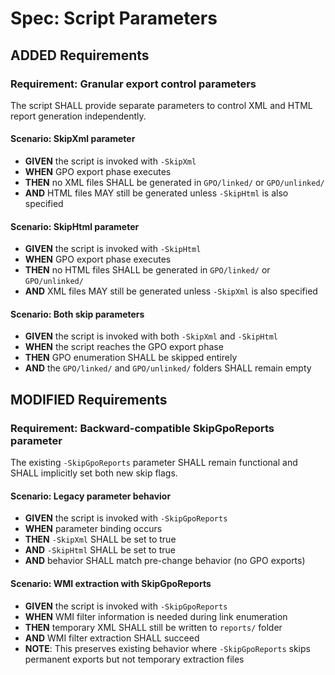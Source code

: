 # Spec: Script Parameters

## ADDED Requirements

### Requirement: Granular export control parameters

The script SHALL provide separate parameters to control XML and HTML report generation independently.

#### Scenario: SkipXml parameter

- **GIVEN** the script is invoked with `-SkipXml`
- **WHEN** GPO export phase executes
- **THEN** no XML files SHALL be generated in `GPO/linked/` or `GPO/unlinked/`
- **AND** HTML files MAY still be generated unless `-SkipHtml` is also specified

#### Scenario: SkipHtml parameter

- **GIVEN** the script is invoked with `-SkipHtml`
- **WHEN** GPO export phase executes
- **THEN** no HTML files SHALL be generated in `GPO/linked/` or `GPO/unlinked/`
- **AND** XML files MAY still be generated unless `-SkipXml` is also specified

#### Scenario: Both skip parameters

- **GIVEN** the script is invoked with both `-SkipXml` and `-SkipHtml`
- **WHEN** the script reaches the GPO export phase
- **THEN** GPO enumeration SHALL be skipped entirely
- **AND** the `GPO/linked/` and `GPO/unlinked/` folders SHALL remain empty

## MODIFIED Requirements

### Requirement: Backward-compatible SkipGpoReports parameter

The existing `-SkipGpoReports` parameter SHALL remain functional and SHALL implicitly set both new skip flags.

#### Scenario: Legacy parameter behavior

- **GIVEN** the script is invoked with `-SkipGpoReports`
- **WHEN** parameter binding occurs
- **THEN** `-SkipXml` SHALL be set to true
- **AND** `-SkipHtml` SHALL be set to true
- **AND** behavior SHALL match pre-change behavior (no GPO exports)

#### Scenario: WMI extraction with SkipGpoReports

- **GIVEN** the script is invoked with `-SkipGpoReports`
- **WHEN** WMI filter information is needed during link enumeration
- **THEN** temporary XML SHALL still be written to `reports/` folder
- **AND** WMI filter extraction SHALL succeed
- **NOTE**: This preserves existing behavior where `-SkipGpoReports` skips permanent exports but not temporary extraction files
